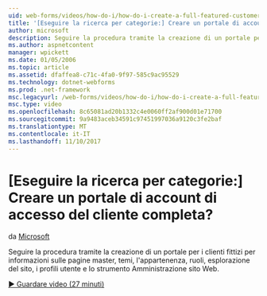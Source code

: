 ```yaml
---
uid: web-forms/videos/how-do-i/how-do-i-create-a-full-featured-customer-login-portal
title: '[Eseguire la ricerca per categorie:] Creare un portale di account di accesso del cliente completa? | Microsoft Docs'
author: microsoft
description: Seguire la procedura tramite la creazione di un portale per i clienti fittizi per apprendere le pagine master, temi, l'appartenenza, ruoli, esplorazione del sito, i profili utente, e...
ms.author: aspnetcontent
manager: wpickett
ms.date: 01/05/2006
ms.topic: article
ms.assetid: dfaffea8-c71c-4fa0-9f97-585c9ac95529
ms.technology: dotnet-webforms
ms.prod: .net-framework
msc.legacyurl: /web-forms/videos/how-do-i/how-do-i-create-a-full-featured-customer-login-portal
msc.type: video
ms.openlocfilehash: 8c65081ad20b1332c4e0060ff2af900d01e71700
ms.sourcegitcommit: 9a9483aceb34591c97451997036a9120c3fe2baf
ms.translationtype: MT
ms.contentlocale: it-IT
ms.lasthandoff: 11/10/2017
---
```

<a name="how-do-i-create-a-full-featured-customer-login-portal"></a>[Eseguire la ricerca per categorie:] Creare un portale di account di accesso del cliente completa?
====================
da [Microsoft](https://github.com/microsoft)

Seguire la procedura tramite la creazione di un portale per i clienti fittizi per informazioni sulle pagine master, temi, l'appartenenza, ruoli, esplorazione del sito, i profili utente e lo strumento Amministrazione sito Web.

[&#9654; Guardare video (27 minuti)](https://channel9.msdn.com/Blogs/ASP-NET-Site-Videos/how-do-i-create-a-full-featured-customer-login-portal)
